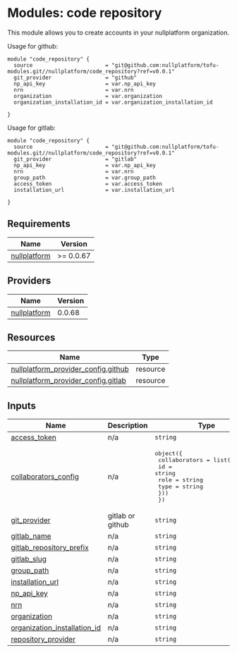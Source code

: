 
# Modules: code repository

This module allows you to create accounts in your nullplatform organization.

Usage for github:


```
module "code_repository" {
  source                       = "git@github.com:nullplatform/tofu-modules.git//nullplatform/code_repository?ref=v0.0.1"
  git_provider                 = "github"
  np_api_key                   = var.np_api_key
  nrn                          = var.nrn
  organization                 = var.organization
  organization_installation_id = var.organization_installation_id

}
```
Usage for gitlab:

```
module "code_repository" {
  source                       = "git@github.com:nullplatform/tofu-modules.git//nullplatform/code_repository?ref=v0.0.1"
  git_provider                 = "gitlab"
  np_api_key                   = var.np_api_key
  nrn                          = var.nrn
  group_path                   = var.group_path
  access_token                 = var.access_token
  installation_url             = var.installation_url

}
```



<!-- BEGIN_TF_DOCS -->
## Requirements

| Name | Version |
|------|---------|
| <a name="requirement_nullplatform"></a> [nullplatform](#requirement\_nullplatform) | >= 0.0.67 |

## Providers

| Name | Version |
|------|---------|
| <a name="provider_nullplatform"></a> [nullplatform](#provider\_nullplatform) | 0.0.68 |

## Resources

| Name | Type |
|------|------|
| [nullplatform_provider_config.github](https://registry.terraform.io/providers/nullplatform/nullplatform/latest/docs/resources/provider_config) | resource |
| [nullplatform_provider_config.gitlab](https://registry.terraform.io/providers/nullplatform/nullplatform/latest/docs/resources/provider_config) | resource |

## Inputs

| Name | Description | Type | Default | Required |
|------|-------------|------|---------|:--------:|
| <a name="input_access_token"></a> [access\_token](#input\_access\_token) | n/a | `string` | n/a | yes |
| <a name="input_collaborators_config"></a> [collaborators\_config](#input\_collaborators\_config) | n/a | <pre>object({<br/>    collaborators = list(object({<br/>      id   = string<br/>      role = string<br/>      type = string<br/>    }))<br/>  })</pre> | n/a | yes |
| <a name="input_git_provider"></a> [git\_provider](#input\_git\_provider) | gitlab or github | `string` | n/a | yes |
| <a name="input_gitlab_name"></a> [gitlab\_name](#input\_gitlab\_name) | n/a | `string` | n/a | yes |
| <a name="input_gitlab_repository_prefix"></a> [gitlab\_repository\_prefix](#input\_gitlab\_repository\_prefix) | n/a | `string` | n/a | yes |
| <a name="input_gitlab_slug"></a> [gitlab\_slug](#input\_gitlab\_slug) | n/a | `string` | n/a | yes |
| <a name="input_group_path"></a> [group\_path](#input\_group\_path) | n/a | `string` | n/a | yes |
| <a name="input_installation_url"></a> [installation\_url](#input\_installation\_url) | n/a | `string` | n/a | yes |
| <a name="input_np_api_key"></a> [np\_api\_key](#input\_np\_api\_key) | n/a | `string` | n/a | yes |
| <a name="input_nrn"></a> [nrn](#input\_nrn) | n/a | `string` | n/a | yes |
| <a name="input_organization"></a> [organization](#input\_organization) | n/a | `string` | `""` | no |
| <a name="input_organization_installation_id"></a> [organization\_installation\_id](#input\_organization\_installation\_id) | n/a | `string` | `""` | no |
| <a name="input_repository_provider"></a> [repository\_provider](#input\_repository\_provider) | n/a | `string` | n/a | yes |
<!-- END_TF_DOCS -->